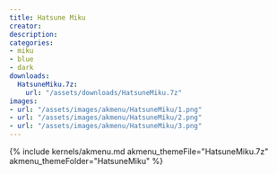 ```yaml
---
title: Hatsune Miku
creator:
description: 
categories:
- miku
- blue
- dark
downloads:
  HatsuneMiku.7z:
    url: "/assets/downloads/HatsuneMiku.7z"
images:
- url: "/assets/images/akmenu/HatsuneMiku/1.png"
- url: "/assets/images/akmenu/HatsuneMiku/2.png"
- url: "/assets/images/akmenu/HatsuneMiku/3.png"
---
```


{% include kernels/akmenu.md akmenu_themeFile="HatsuneMiku.7z" akmenu_themeFolder="HatsuneMiku" %}
